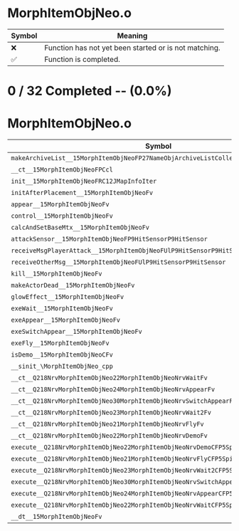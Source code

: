 # MorphItemObjNeo.o
| Symbol | Meaning 
| ------------- | ------------- 
| :x: | Function has not yet been started or is not matching. 
| :white_check_mark: | Function is completed. 


# 0 / 32 Completed -- (0.0%)
# MorphItemObjNeo.o
| Symbol | Decompiled? |
| ------------- | ------------- |
| `makeArchiveList__15MorphItemObjNeoFP27NameObjArchiveListCollectorRC12JMapInfoIter` | :x: |
| `__ct__15MorphItemObjNeoFPCcl` | :x: |
| `init__15MorphItemObjNeoFRC12JMapInfoIter` | :x: |
| `initAfterPlacement__15MorphItemObjNeoFv` | :x: |
| `appear__15MorphItemObjNeoFv` | :x: |
| `control__15MorphItemObjNeoFv` | :x: |
| `calcAndSetBaseMtx__15MorphItemObjNeoFv` | :x: |
| `attackSensor__15MorphItemObjNeoFP9HitSensorP9HitSensor` | :x: |
| `receiveMsgPlayerAttack__15MorphItemObjNeoFUlP9HitSensorP9HitSensor` | :x: |
| `receiveOtherMsg__15MorphItemObjNeoFUlP9HitSensorP9HitSensor` | :x: |
| `kill__15MorphItemObjNeoFv` | :x: |
| `makeActorDead__15MorphItemObjNeoFv` | :x: |
| `glowEffect__15MorphItemObjNeoFv` | :x: |
| `exeWait__15MorphItemObjNeoFv` | :x: |
| `exeAppear__15MorphItemObjNeoFv` | :x: |
| `exeSwitchAppear__15MorphItemObjNeoFv` | :x: |
| `exeFly__15MorphItemObjNeoFv` | :x: |
| `isDemo__15MorphItemObjNeoCFv` | :x: |
| `__sinit_\MorphItemObjNeo_cpp` | :x: |
| `__ct__Q218NrvMorphItemObjNeo22MorphItemObjNeoNrvWaitFv` | :x: |
| `__ct__Q218NrvMorphItemObjNeo24MorphItemObjNeoNrvAppearFv` | :x: |
| `__ct__Q218NrvMorphItemObjNeo30MorphItemObjNeoNrvSwitchAppearFv` | :x: |
| `__ct__Q218NrvMorphItemObjNeo23MorphItemObjNeoNrvWait2Fv` | :x: |
| `__ct__Q218NrvMorphItemObjNeo21MorphItemObjNeoNrvFlyFv` | :x: |
| `__ct__Q218NrvMorphItemObjNeo22MorphItemObjNeoNrvDemoFv` | :x: |
| `execute__Q218NrvMorphItemObjNeo22MorphItemObjNeoNrvDemoCFP5Spine` | :x: |
| `execute__Q218NrvMorphItemObjNeo21MorphItemObjNeoNrvFlyCFP5Spine` | :x: |
| `execute__Q218NrvMorphItemObjNeo23MorphItemObjNeoNrvWait2CFP5Spine` | :x: |
| `execute__Q218NrvMorphItemObjNeo30MorphItemObjNeoNrvSwitchAppearCFP5Spine` | :x: |
| `execute__Q218NrvMorphItemObjNeo24MorphItemObjNeoNrvAppearCFP5Spine` | :x: |
| `execute__Q218NrvMorphItemObjNeo22MorphItemObjNeoNrvWaitCFP5Spine` | :x: |
| `__dt__15MorphItemObjNeoFv` | :x: |
